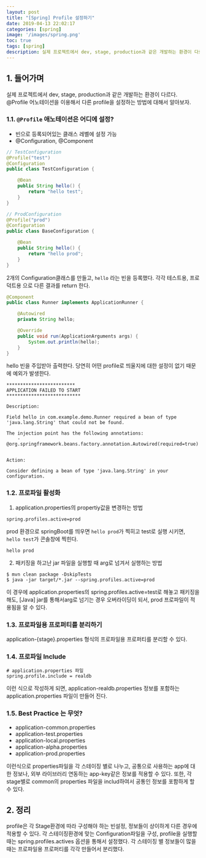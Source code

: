 ```yaml
---
layout: post
title: "[Spring] Profile 설정하기"
date: 2019-04-13 22:02:17
categories: [spring]
image: '/images/spring.png'
toc: true
tags: [spring]
description: 실제 프로젝트에서 dev, stage, production과 같은 개발하는 환경이 다르다. @Profile 어노테이션을 이용해서 다른 profile을 설정하는 방법에 대해서 알아보자.
---
```


## 1. 들어가며
실제 프로젝트에서 dev, stage, production과 같은 개발하는 환경이 다르다. @Profile 어노테이션을 이용해서 다른 profile을 설정하는 방법에 대해서 알아보자.

### 1.1. `@Profile` 애노테이션은 어디에 설정?

- 빈으로 등록되어있는 클래스 레벨에 설정 가능
- @Configuration, @Component

```java
// TestConfiguration
@Profile("test")
@Configuration
public class TestConfiguration {

    @Bean
    public String hello() {
        return "hello test";
    }
}

// ProdConfiguration
@Profile("prod")
@Configuration
public class BaseConfiguration {

    @Bean
    public String hello() {
        return "hello prod";
    }
}
```

2개의 Configuration클래스를 만들고, `hello` 라는 빈을 등록했다. 각각 테스트용, 프로덕트용 으로 다른 결과를 return 한다.

```java
@Component
public class Runner implements ApplicationRunner {

    @Autowired
    private String hello;

    @Override
    public void run(ApplicationArguments args) {
        System.out.println(hello);
    }
}
```

hello 빈을 주입받아 출력한다. 당연히 어떤 profile로 띄울지에 대한 설정이 없기 때문에 예외가 발생한다.

```
*************************
APPLICATION FAILED TO START
***************************

Description:

Field hello in com.example.demo.Runner required a bean of type 'java.lang.String' that could not be found.

The injection point has the following annotations:
	- @org.springframework.beans.factory.annotation.Autowired(required=true)


Action:

Consider defining a bean of type 'java.lang.String' in your configuration.
```

### 1.2. 프로파일 활성화

1. application.properties의 propertiy값을 변경하는 방법

```properties
spring.profiles.active=prod
```

prod 환경으로 springBoot를 띄우면 `hello prod`가 찍히고 test로 실행 시키면, `hello test`가 콘솔창에 찍힌다.

```
hello prod
```

2. 패키징을 하고난 jar 파일을 실행할 때 arg로 넘겨서 실행하는 방법

```shell
$ mvn clean package -DskipTests
$ java -jar target/*.jar --spring.profiles.active=prod
```

이 경우에 application.properties의 spring.profiles.active=test로 해놓고 패키징을 해도, [Java] jar를 통해서arg로 넘기는 경우 오버라이딩이 되서, prod 프로파일이 적용됨을 알 수 있다.

### 1.3. 프로파일용 프로퍼티를 분리하기

application-{stage}.properties 형식의 프로파일용 프로퍼티를 분리할 수 있다.

### 1.4. 프로파일 Include

```properties
# application.properties 파일
spring.profile.include = realdb
```

이런 식으로 작성하게 되면, application-realdb.properties 정보를 포함하는 application.properties 파일이 만들어 진다.

### 1.5. Best Practice 는 무엇?

- application-common.properties
- application-test.properties
- application-local.properties
- application-alpha.properties
- application-prod.properties

이런식으로 properties파일을 각 스테이징 별로 나누고, 공통으로 사용하는 app에 대한 정보나, 외부 라이브러리 연동하는 app-key같은 정보를 적용할 수 있다. 또한, 각 stage별로 common의 properties 파일을 includ하여서 공통인 정보를 포함하게 할 수 있다.

## 2. 정리

profile은 각 Stage환경에 따라 구성해야 하는 빈설정, 정보들이 상이하게 다른 경우에 적용할 수 있다. 각 스테이징환경에 맞는 Configuration파일을 구성, profile을 실행할 때는 spring.profiles.actives 옵션을 통해서 설정했다. 각 스테이징 별 정보들이 많을 때는 프로파일용 프로퍼티를 각각 만들어서 분리했다.
